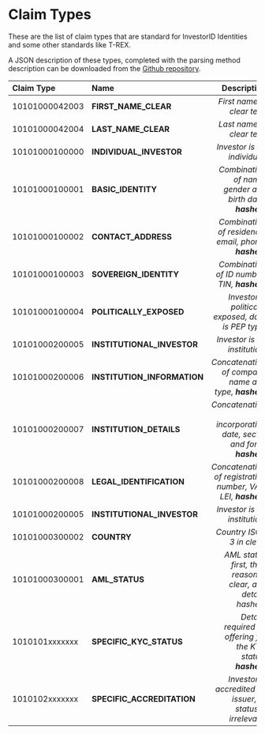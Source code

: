 # Claim Types

These are the list of claim types that are standard for InvestorID Identities and some other standards like T-REX.

A JSON description of these types, completed with the parsing method description can be downloaded from the [Github repository](https://github.com/investorid/documentation/blob/master/docs/developers/constants/claim_types.json).

| Claim Type     | Name                          | Description                                                          | Scheme                          | Data                                                   |
| :------------- | :---------------------------- | -------------------------------------------------------------------: | -----------------------------:  | -----------------------------------------------------: |
| 10101000042003 | **FIRST_NAME_CLEAR**          | _First name in clear text._                                          | [URL_ENCODED](claim-schemes.md) | `firstName=VALUE`                                      |
| 10101000042004 | **LAST_NAME_CLEAR**           | _Last name in clear text._                                           | [URL_ENCODED](claim-schemes.md) | `lastName=VALUE`                                       |
| 10101000100000 | **INDIVIDUAL_INVESTOR**       | _Investor is an individual._                                         | [EMPTY](claim-schemes.md)       | `true`                                                 |
| 10101000100001 | **BASIC_IDENTITY**            | _Combination of name, gender and birth date, **hashed**._            | [STRING](claim-schemes.md)      | `0x0999ddefa34bc...`                                   |
| 10101000100002 | **CONTACT_ADDRESS**           | _Combination of residence, email, phone, **hashed**._                | [STRING](claim-schemes.md)      | `0x0999ddefa34bc...`                                   |
| 10101000100003 | **SOVEREIGN_IDENTITY**        | _Combination of ID number, TIN, **hashed**._                         | [STRING](claim-schemes.md)      | `0x0999ddefa34bc...`                                   |
| 10101000100004 | **POLITICALLY_EXPOSED**       | _Investor is politically exposed, data is PEP type._                 | [STRING](claim-schemes.md)      | `elected`                                              |
| 10101000200005 | **INSTITUTIONAL_INVESTOR**    | _Investor is an institution._                                        | [EMPTY](claim-schemes.md)       |                                                        |
| 10101000200006 | **INSTITUTION_INFORMATION**   | _Concatenation of company name and type, **hashed**._                | [STRING](claim-schemes.md)      | `0x0999ddefa34bc...`                                   |
| 10101000200007 | **INSTITUTION_DETAILS**       | _Concatenation of incorporation date, sector and form, **hashed**._  | [STRING](claim-schemes.md)      | `0x0999ddefa34bc...`                                   |
| 10101000200008 | **LEGAL_IDENTIFICATION**      | _Concatenation of registration number, VAT, LEI, **hashed**._        | [STRING](claim-schemes.md)      | `0x0999ddefa34bc...`                                   |
| 10101000200005 | **INSTITUTIONAL_INVESTOR**    | _Investor is an institution._                                        | [EMPTY](claim-schemes.md)       |                                                        |
| 10101000300002 | **COUNTRY**                   | _Country ISO-3 in clear._                                            | [STRING](claim-schemes.md)      | `FRA`                                                  |
| 10101000300001 | **AML_STATUS**                | _AML status first, then reason in clear, and details hashed._        | [URL_ENCODED](claim-schemes.md) | `status=0&reason=Description&hash=0x0999ddefa...34bc`  |
| 1010101xxxxxxx | **SPECIFIC_KYC_STATUS**       | _Details required by offering for the KYC status, **hashed**._       | [STRING](claim-schemes.md)      | `0x0999ddefa34bc...`                                   |
| 1010102xxxxxxx | **SPECIFIC_ACCREDITATION**    | _Investor is accredited by issuer, or status is irrelevant._         | [INTEGER](claim-schemes.md)     | `1` for accredited, `2` for irrelevant.                |
